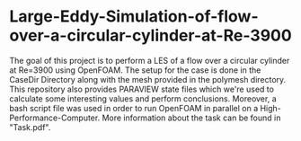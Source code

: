 # Large-Eddy-Simulation-of-flow-over-a-circular-cylinder-at-Re-3900
The goal of this project is to perform a LES of a flow over a circular cylinder at Re=3900 using OpenFOAM. The setup for the case is done in the CaseDir Directory along with the mesh provided in the polymesh directory. This repository also provides PARAVIEW state files which we're used to calculate some interesting values and perform conclusions. Moreover, a bash script file was used in order to run OpenFOAM in parallel on a High-Performance-Computer. More information about the task can be found in "Task.pdf".
